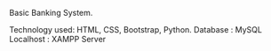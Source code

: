  Basic Banking System. 

Technology used: HTML, CSS, Bootstrap, Python. 
Database : MySQL
Localhost : XAMPP Server
